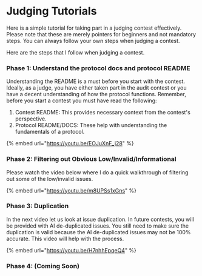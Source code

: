 # Judging Tutorials

Here is a simple tutorial for taking part in a judging contest effectively. Please note that these are merely pointers for beginners and not mandatory steps. You can always follow your own steps when judging a contest.

Here are the steps that I follow when judging a contest.

### Phase 1: Understand the protocol docs and protocol README

Understanding the README is a must before you start with the contest. Ideally, as a judge, you have either taken part in the audit contest or you have a decent understanding of how the protocol functions. Remember, before you start a contest you must have read the following:

1. Contest README: This provides necessary context from the contest's perspective.
2. Protocol README/DOCS: These help with understanding the fundamentals of a protocol.&#x20;

{% embed url="https://youtu.be/EOJuXnF_j28" %}

### Phase 2: Filtering out Obvious Low/Invalid/Informational

Please watch the video below where I do a quick walkthrough of filtering out some of the low/invalid issues.&#x20;

{% embed url="https://youtu.be/m8UPSs1xGns" %}

### Phase 3: Duplication

In the next video let us look at issue duplication. In future contests, you will be provided with AI de-duplicated issues. You still need to make sure the duplication is valid because the AI de-duplicated issues may not be 100% accurate. This video will help with the process.

{% embed url="https://youtu.be/H7nhhEpqeQ4" %}

### Phase 4: (Coming Soon)
